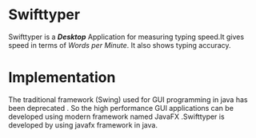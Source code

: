 # Swifttyper
Swifttyper is a ***Desktop*** Application for measuring typing speed.It gives speed in terms of *Words per Minute*.
It also shows typing accuracy.

# Implementation
The traditional framework (Swing) used for GUI programming in java has been deprecated . So the high performance GUI applications can be developed using modern framework named JavaFX .Swifttyper is developed by using javafx framework in java.  
